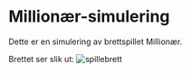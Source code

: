 # Millionær-simulering
Dette er en simulering av brettspillet Millionær.

Brettet ser slik ut:
![spillebrett](https://user-images.githubusercontent.com/38361615/176785073-eeec9880-cc21-4571-a521-454835ffacc9.JPG)
